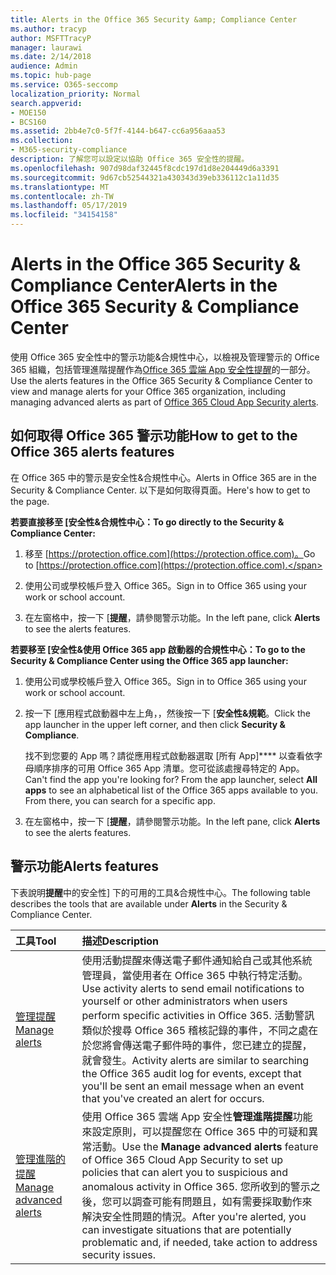 ```yaml
---
title: Alerts in the Office 365 Security &amp; Compliance Center
ms.author: tracyp
author: MSFTTracyP
manager: laurawi
ms.date: 2/14/2018
audience: Admin
ms.topic: hub-page
ms.service: O365-seccomp
localization_priority: Normal
search.appverid:
- MOE150
- BCS160
ms.assetid: 2bb4e7c0-5f7f-4144-b647-cc6a956aaa53
ms.collection:
- M365-security-compliance
description: 了解您可以設定以協助 Office 365 安全性的提醒。
ms.openlocfilehash: 907d98daf32445f8cdc197d1d8e204449d6a3391
ms.sourcegitcommit: 9d67cb52544321a430343d39eb336112c1a11d35
ms.translationtype: MT
ms.contentlocale: zh-TW
ms.lasthandoff: 05/17/2019
ms.locfileid: "34154158"
---
```

# <a name="alerts-in-the-office-365-security-amp-compliance-center"></a><span data-ttu-id="1c839-103">Alerts in the Office 365 Security &amp; Compliance Center</span><span class="sxs-lookup"><span data-stu-id="1c839-103">Alerts in the Office 365 Security &amp; Compliance Center</span></span>

<span data-ttu-id="1c839-104">使用 Office 365 安全性中的警示功能&amp;合規性中心，以檢視及管理警示的 Office 365 組織，包括管理進階提醒作為[Office 365 雲端 App 安全性提醒](office-365-cas-overview.md)的一部分。</span><span class="sxs-lookup"><span data-stu-id="1c839-104">Use the alerts features in the Office 365 Security &amp; Compliance Center to view and manage alerts for your Office 365 organization, including managing advanced alerts as part of [Office 365 Cloud App Security alerts](office-365-cas-overview.md).</span></span>
  
## <a name="how-to-get-to-the-office-365-alerts-features"></a><span data-ttu-id="1c839-105">如何取得 Office 365 警示功能</span><span class="sxs-lookup"><span data-stu-id="1c839-105">How to get to the Office 365 alerts features</span></span>

<span data-ttu-id="1c839-106">在 Office 365 中的警示是安全性&amp;合規性中心。</span><span class="sxs-lookup"><span data-stu-id="1c839-106">Alerts in Office 365 are in the Security &amp; Compliance Center.</span></span> <span data-ttu-id="1c839-107">以下是如何取得頁面。</span><span class="sxs-lookup"><span data-stu-id="1c839-107">Here's how to get to the page.</span></span>
  
 <span data-ttu-id="1c839-108">**若要直接移至 [安全性&amp;合規性中心：**</span><span class="sxs-lookup"><span data-stu-id="1c839-108">**To go directly to the Security &amp; Compliance Center:**</span></span>
  
1. <span data-ttu-id="1c839-109">移至 [https://protection.office.com](https://protection.office.com)。</span><span class="sxs-lookup"><span data-stu-id="1c839-109">Go to [https://protection.office.com](https://protection.office.com).</span></span>
    
2. <span data-ttu-id="1c839-110">使用公司或學校帳戶登入 Office 365。</span><span class="sxs-lookup"><span data-stu-id="1c839-110">Sign in to Office 365 using your work or school account.</span></span> 
    
3. <span data-ttu-id="1c839-111">在左窗格中，按一下 [**提醒**，請參閱警示功能。</span><span class="sxs-lookup"><span data-stu-id="1c839-111">In the left pane, click **Alerts** to see the alerts features.</span></span> 
    
 <span data-ttu-id="1c839-112">**若要移至 [安全性&amp;使用 Office 365 app 啟動器的合規性中心：**</span><span class="sxs-lookup"><span data-stu-id="1c839-112">**To go to the Security &amp; Compliance Center using the Office 365 app launcher:**</span></span>
  
1. <span data-ttu-id="1c839-113">使用公司或學校帳戶登入 Office 365。</span><span class="sxs-lookup"><span data-stu-id="1c839-113">Sign in to Office 365 using your work or school account.</span></span> 
    
2. <span data-ttu-id="1c839-114">按一下 [應用程式啟動器中左上角，，然後按一下 [**安全性&amp;規範**。</span><span class="sxs-lookup"><span data-stu-id="1c839-114">Click the app launcher  in the upper left corner, and then click **Security &amp; Compliance**.</span></span>
    
    <span data-ttu-id="1c839-p102">找不到您要的 App 嗎？請從應用程式啟動器選取 [所有 App]\*\*\*\* 以查看依字母順序排序的可用 Office 365 App 清單。您可從該處搜尋特定的 App。</span><span class="sxs-lookup"><span data-stu-id="1c839-p102">Can't find the app you're looking for? From the app launcher, select **All apps** to see an alphabetical list of the Office 365 apps available to you. From there, you can search for a specific app.</span></span> 
    
3. <span data-ttu-id="1c839-118">在左窗格中，按一下 [**提醒**，請參閱警示功能。</span><span class="sxs-lookup"><span data-stu-id="1c839-118">In the left pane, click **Alerts** to see the alerts features.</span></span> 
    
## <a name="alerts-features"></a><span data-ttu-id="1c839-119">警示功能</span><span class="sxs-lookup"><span data-stu-id="1c839-119">Alerts features</span></span>

<span data-ttu-id="1c839-120">下表說明**提醒**中的安全性] 下的可用的工具&amp;合規性中心。</span><span class="sxs-lookup"><span data-stu-id="1c839-120">The following table describes the tools that are available under **Alerts** in the Security &amp; Compliance Center.</span></span> 
  
|<span data-ttu-id="1c839-121">**工具**</span><span class="sxs-lookup"><span data-stu-id="1c839-121">**Tool**</span></span>|<span data-ttu-id="1c839-122">**描述**</span><span class="sxs-lookup"><span data-stu-id="1c839-122">**Description**</span></span>|
|:-----|:-----|
|[<span data-ttu-id="1c839-123">管理提醒</span><span class="sxs-lookup"><span data-stu-id="1c839-123">Manage alerts</span></span>](create-activity-alerts.md) <br/> |<span data-ttu-id="1c839-124">使用活動提醒來傳送電子郵件通知給自己或其他系統管理員，當使用者在 Office 365 中執行特定活動。</span><span class="sxs-lookup"><span data-stu-id="1c839-124">Use activity alerts to send email notifications to yourself or other administrators when users perform specific activities in Office 365.</span></span> <span data-ttu-id="1c839-125">活動警訊類似於搜尋 Office 365 稽核記錄的事件，不同之處在於您將會傳送電子郵件時的事件，您已建立的提醒，就會發生。</span><span class="sxs-lookup"><span data-stu-id="1c839-125">Activity alerts are similar to searching the Office 365 audit log for events, except that you'll be sent an email message when an event that you've created an alert for occurs.</span></span>  <br/> |
|[<span data-ttu-id="1c839-126">管理進階的提醒</span><span class="sxs-lookup"><span data-stu-id="1c839-126">Manage advanced alerts </span></span>](https://docs.microsoft.com/cloud-app-security/what-is-cloud-app-security) <br/> |<span data-ttu-id="1c839-127">使用 Office 365 雲端 App 安全性**管理進階提醒**功能來設定原則，可以提醒您在 Office 365 中的可疑和異常活動。</span><span class="sxs-lookup"><span data-stu-id="1c839-127">Use the **Manage advanced alerts** feature of Office 365 Cloud App Security to set up policies that can alert you to suspicious and anomalous activity in Office 365.</span></span> <span data-ttu-id="1c839-128">您所收到的警示之後，您可以調查可能有問題且，如有需要採取動作來解決安全性問題的情況。</span><span class="sxs-lookup"><span data-stu-id="1c839-128">After you're alerted, you can investigate situations that are potentially problematic and, if needed, take action to address security issues.</span></span>  <br/> |
   

